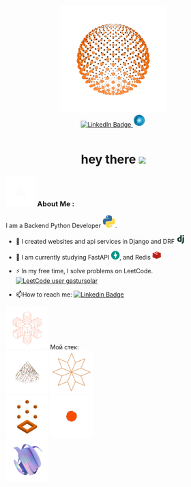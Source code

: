 <div align="center">
<img src="gifs/666_2.gif" width="250" height="250"> <br>
<div id="badges">
  <a href="https://www.linkedin.com/in/dyachuk-roman">
    <img src="https://img.shields.io/badge/LinkedIn-blue?style=for-the-badge&logo=linkedin&logoColor=white" alt="LinkedIn Badge"/>
  </a>
  <a href="https://www.linkedin.com/in/dyachuk-roman">
    <img src="gifs/1.gif" width="30" height="30" alt="LinkedIn Badge"/>
  </a>
  <br>
  <img src="https://komarev.com/ghpvc/?username=asterrus&style=for-the-badge&color=blue" alt=""/>
</div>
  <h1>
  hey there
  <img src="https://media.giphy.com/media/hvRJCLFzcasrR4ia7z/giphy.gif" width="30px"/>
</h1>
</div>



<h3 vertical-align="middle"> <img src="gifs//6.gif" width="70" height="70"> About Me :</h3>

I am a Backend Python Developer <img src="gifs/pyth.gif" width="30">.<br>

- :telescope: I created websites and api services in Django and DRF <img src="https://raw.githubusercontent.com/devicons/devicon/1119b9f84c0290e0f0b38982099a2bd027a48bf1/icons/django/django-plain.svg" title="Java" alt="Java" width="20" height="20"/>

- :seedling: I am currently studying
FastAPI <img src="https://github.com/devicons/devicon/blob/master/icons/fastapi/fastapi-original.svg" title="Java" alt="Java" width="20" height="20"/>,
and Redis <img src="https://github.com/devicons/devicon/blob/master/icons/redis/redis-original.svg" title="Java" alt="Java" width="20" height="20"/>

- :zap: In my free time, I solve problems on LeetCode. [![LeetCode user gastursolar](https://img.shields.io/badge/dynamic/json?style=flat&labelColor=black&color=%23ffa116&label=Solved&query=solvedOverTotal&url=https%3A%2F%2Fleetcode-badge.vercel.app%2Fapi%2Fusers%2Fgastursolar&logo=leetcode&logoColor=yellow)](https://leetcode.com/gastursolar/)

- :mailbox:How to reach me: [![Linkedin Badge](https://img.shields.io/badge/-Roman-blue?style=flat&logo=Linkedin&logoColor=white)](https://www.linkedin.com/in/dyachuk-roman)                               
<div id="stack">
  <img src="gifs//222.gif" width="100" height="100"> Мой стек:      
</div>


<div id="all_gif">
<div align="left">

<img src="gifs//10_1.gif" width="100" height="100">
<img src="gifs//11.gif" width="100" height="100">
</div>
<div>
<img src="gifs//123.gif" width="100" height="100">
<img src="gifs//133.gif" width="100" height="100">

</div>
<div>
<img src="gifs//yy3.gif" width="100" height="100">
</div>
</div>

